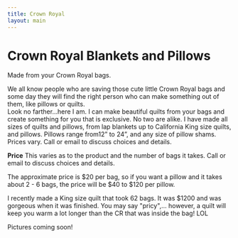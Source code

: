 ```yaml
---
title: Crown Royal
layout: main
---
```


# Crown Royal Blankets and Pillows
Made from your Crown Royal bags.

We all know people who are saving those cute little Crown Royal bags and some day they will find the right person who can make something out of them, like pillows or quilts.  Look no farther…here I am.  I can make beautiful quilts from your bags and create something for you that is exclusive.  No two are alike.  I have made all sizes of quilts and pillows, from lap blankets up to California King size quilts, and pillows.  Pillows range from12” to 24”, and any size of pillow shams.  Prices vary.  Call or email to discuss choices and details.

**Price** This varies as to the product and the number of bags it takes. Call or email to discuss choices and details.

The approximate price is $20 per bag, so if you want a pillow and it takes about 2 - 6 bags, the price will be $40 to $120 per pillow.

I recently made a King size quilt that took 62 bags.  It was $1200 and was gorgeous when it was finished. You may say "pricy",... however, a quilt will keep you warm a lot longer than the CR that was inside the bag!  LOL


Pictures coming soon!
